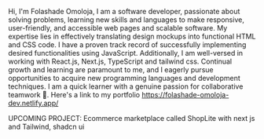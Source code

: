 Hi, I'm Folashade Omoloja, I am a software developer, passionate about solving problems, learning new skills and languages to make responsive, user-friendly, and accessible web pages and scalable software. My expertise lies in effectively translating design mockups into functional HTML and CSS code. I have a proven track record of successfully implementing desired functionalities using JavaScript. Additionally, I am well-versed in working with React.js, Next.js, TypeScript and tailwind css. Continual growth and learning are paramount to me, and I eagerly pursue opportunities to acquire new programming languages and development techniques. I am a quick learner with a genuine passion for collaborative teamwork 🤗. Here's a link to my portfolio https://folashade-omoloja-dev.netlify.app/

UPCOMING PROJECT: Ecommerce marketplace called ShopLite with next js and Tailwind, shadcn ui
<!---
FolashadeOmoloja/FolashadeOmoloja is a ✨ special ✨ repository because its `README.md` (this file) appears on your GitHub profile.
You can click the Preview link to take a look at your changes.
--->
